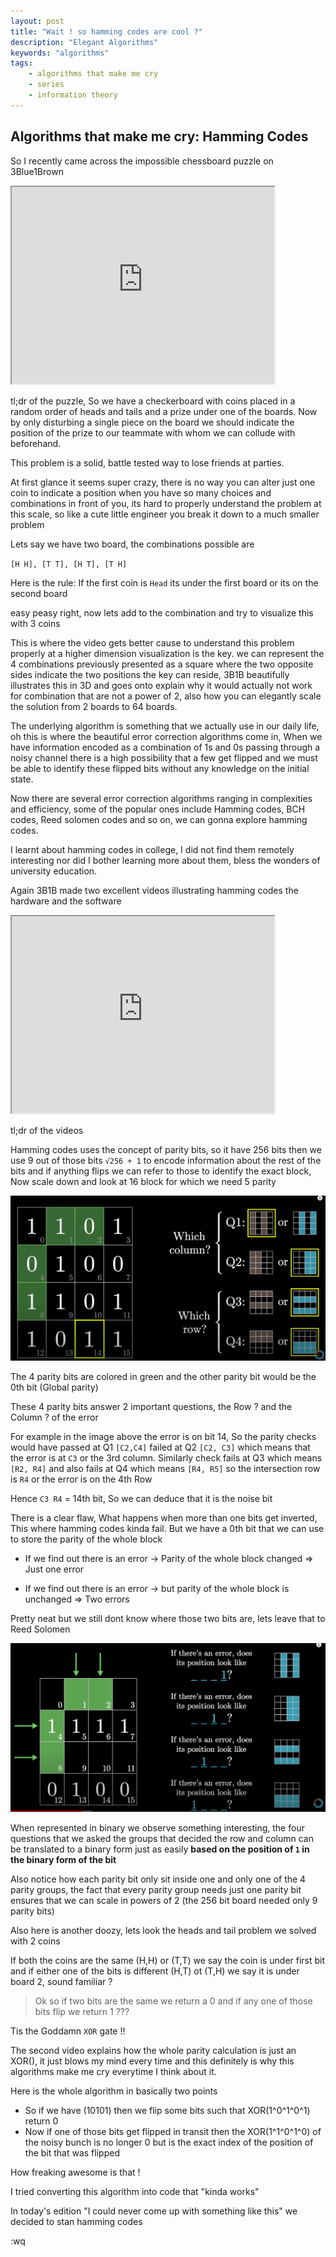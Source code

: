 ```yaml
---
layout: post
title: "Wait ! so hamming codes are cool ?"
description: "Elegant Algorithms"
keywords: "algorithms"
tags:
    - algorithms that make me cry
    - series
    - information theory
---
```


## Algorithms that make me cry: Hamming Codes


So I recently came across the impossible chessboard puzzle on 3Blue1Brown

<iframe width="420" height="315"
src="https://www.youtube.com/embed/wTJI_WuZSwE?autoplay=0&mute=1">
</iframe>

tl;dr of the puzzle, So we have a checkerboard with coins placed in a random order of heads and tails and a prize under one of the boards. Now by only disturbing a single piece on the board we should indicate the position of the prize to our teammate with whom we can collude with beforehand.

This problem is a solid, battle tested way to lose friends at parties.

At first glance it seems super crazy, there is no way you can alter just one coin to indicate a position when you have so many choices and combinations in front of you, its hard to properly understand the problem at this scale, so like a cute little engineer you break it down to a much smaller problem

Lets say we have two board, the combinations possible are 

`[H H], [T T], [H T], [T H]`

Here is the rule: If the first coin is `Head` its under the first board or its on the second board

easy peasy right, now lets add to the combination and try to visualize this with 3 coins

This is where the video gets better cause to understand this problem properly at a higher dimension visualization is the key. we can represent the 4 combinations previously presented as a square where the two opposite sides indicate the two positions the key can reside, 3B1B beautifully illustrates this in 3D and goes onto explain why it would actually not work for combination that are not a power of 2, also how you can elegantly scale the solution from 2 boards to 64 boards.

The underlying algorithm is something that we actually use in our daily life, oh this is where the beautiful error correction algorithms come in, When we have information encoded as a combination of 1s and 0s passing through a noisy channel there is a high possibility that a few get flipped and we must be able to identify these flipped bits without any knowledge on the initial state.

Now there are several error correction algorithms ranging in complexities and efficiency, some of the popular ones include Hamming codes, BCH codes, Reed solomen codes and so on, we can gonna explore hamming codes. 

I learnt about hamming codes in college, I did not find them remotely interesting nor did I bother learning more about them, bless the wonders of university education.

Again 3B1B made two excellent videos illustrating hamming codes the hardware and the software


<iframe width="420" height="315"
src="https://www.youtube.com/embed/X8jsijhllIA?autoplay=0&mute=1">
</iframe>

tl;dr of the videos

Hamming codes uses the concept of parity bits, so it have 256 bits then we use 9 out of those bits `√256 + 1` to encode information about the rest of the bits and if anything flips we can refer to those to identify the exact block, Now scale down and look at 16 block for which we need 5 parity 

![Ham](/img/in-post/hamming.png)


The 4 parity bits are colored in green and the other parity bit would be the 0th bit (Global parity)

These 4 parity bits answer 2 important questions, the Row ? and the Column ? of the error 

For example in the image above the error is on bit 14,
So the parity checks would have passed at Q1 `[C2,C4]` failed at Q2 `[C2, C3]` which means that the error is at `C3` or the 3rd column. Similarly check fails at Q3 which means `[R2, R4]` and also fails at Q4 which means `[R4, R5]` so the intersection row is `R4` or the error is on the 4th Row

Hence `C3 R4` = 14th bit, So we can deduce that it is the noise bit

There is a clear flaw, What happens when more than one bits get inverted, This where hamming codes kinda fail. But we have a 0th bit that we can use to store the parity of the whole block

- If we find out there is an error -> Parity of the whole block changed => Just one error

- If we find out there is an error -> but parity of the whole block is unchanged => Two errors

Pretty neat but we still dont know where those two bits are, lets leave that to Reed Solomen

![Ham](/img/in-post/hamming-1.png)

When represented in binary we observe something interesting, the four questions that we asked the groups that decided the row and column can be translated to a binary form just as easily **based on the position of `1` in the binary form of the bit**

Also notice how each parity bit only sit inside one and only one of the 4 parity groups, the fact that every parity group needs just one parity bit ensures that we can scale in powers of 2 (the 256 bit board needed only 9 parity bits)

Also here is another doozy, lets look the heads and tail problem we solved with 2 coins

If both the coins are the same (H,H) or (T,T) we say the coin is under first bit and if either one of the bits is different (H,T) ot (T,H) we say it is under board 2, sound familiar ? 

> Ok so if two bits are the same we return a 0 and if any one of those bits flip we return 1 ???

Tis the Goddamn `XOR` gate !!

The second video explains how the whole parity calculation is just an XOR(), it just blows my mind every time and this definitely is why this algorithms make me cry everytime I think about it.

Here is the whole algorithm in basically two points

- So if we have (10101) then we flip some bits such that XOR(1^0^1^0^1) return 0
- Now if one of those bits get flipped in transit then the XOR(1^1^0^1^0) of the noisy bunch is no longer 0 but is the exact index of the position of the bit that was flipped

How freaking awesome is that ! 

I tried converting this algorithm into code that "kinda works"


<style type="text/css">
  .gist {width:780px !important;}
  .gist-file
  .gist-data {max-height: 7020px; max-width: 780px;}
</style>

<script src="https://gist.github.com/Sangarshanan/217d800c7a2e11dc5d1137de40ba00f2.js"></script>

 
In today's edition "I could never come up with something like this" we decided to stan hamming codes

:wq
